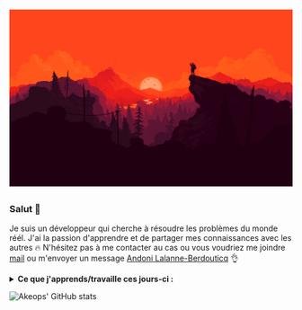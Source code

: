 # ![Akeops](https://github.com/Akeops/Akeops/blob/main/wallhaven-lmm9k2.jpg)

### Salut 👋

Je suis un développeur qui cherche à résoudre les problèmes du monde réél. J'ai la passion d'apprendre et de partager mes connaissances avec les autres 🔥
N'hésitez pas à me contacter au cas ou vous voudriez me joindre [mail](mailto:lalanne.andoni1@gmail.com) ou m'envoyer un message [Andoni Lalanne-Berdouticq](https://www.linkedin.com/in/andoni-lalanne-berdouticq-240104179/) 👌

<details>
  <summary><strong>Ce que j'apprends/travaille ces jours-ci :</strong></summary>
    <ul>
      <li>Les bonnes pratiques HTML</li>
      <li>PHP avancé</li>
      <li>CSS avancé</li>
    </ul>
</details>

![Akeops' GitHub stats](https://github-readme-stats.vercel.app/api?username=Akeops&show_icons=true&theme=transparent)


